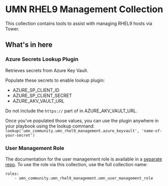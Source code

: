# UMN RHEL9 Management Collection

This collection contains tools to assist with managing RHEL9 hosts via Tower. 

## What's in here

### Azure Secrets Lookup Plugin

Retrieves secrets from Azure Key Vault. 

Populate these secrets to enable lookup plugin:
- AZURE_SP_CLIENT_ID
- AZURE_SP_CLIENT_SECRET
- AZURE_AKV_VAULT_URL

Do not include the `https://` part of in AZURE_AKV_VAULT_URL.

Once you've populated those values, you can use the plugin anywhere in your playbook using the lookup command: `lookup('umn_community.umn_rhel9_management.azure_keyvault', 'name-of-your-secret')`

### User Management Role

The documentation for the user management role is available in a [separate repo](http://github.com/umn-ansible/umn_user_management_role). To use the role via this collection, use the full collection name:

```
roles:
    - umn_community.umn_rhel9_management.umn_user_management_role
```